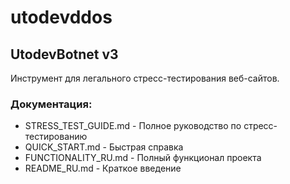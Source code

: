# utodevddos

## UtodevBotnet v3

Инструмент для легального стресс-тестирования веб-сайтов.

### Документация:
- STRESS_TEST_GUIDE.md - Полное руководство по стресс-тестированию
- QUICK_START.md - Быстрая справка
- FUNCTIONALITY_RU.md - Полный функционал проекта
- README_RU.md - Краткое введение
